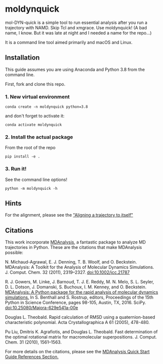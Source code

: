 # moldynquick
mol-DYN-quick is a simple tool to run essential analysis after you run a trajectory with NAMD. Skip Tcl and xmgrace. Use moldynquick! (A bad name, I know. But it was late at night and I needed a name for the repo...)

It is a command line tool aimed primarily and macOS and Linux.

## Installation

This guide assumes you are using Anaconda and Python 3.8 from the command line.

First, fork and clone this repo.

### 1. New virtual environment

``` 
conda create -n moldynquick python=3.8
```

and don't forget to activate it:

```
conda activate moldynquick
```

### 2. Install the actual package

From the root of the repo

``` 
pip install -e .
```

### 3. Run it!

See the command line options!

``` 
python -m moldynquick -h
```

## Hints

For the alignment, please see the ["Aligning a trajectory to itself"](https://www.mdanalysis.org/UserGuide/examples/analysis/alignment_and_rms/aligning_trajectory_to_first_frame.html)

## Citations

This work incorporate [MDAnalysis](http://mdanalysis.org), a fantastic package to analyze MD trajectories in Python. These are the citations that make MDAnalysis possible:

N. Michaud-Agrawal, E. J. Denning, T. B. Woolf, and O. Beckstein. MDAnalysis: A Toolkit for the Analysis of Molecular Dynamics Simulations. J. Comput. Chem. 32 (2011), 2319–2327. [doi:10.1002/jcc.21787](https://onlinelibrary.wiley.com/doi/full/10.1002/jcc.21787)

R. J. Gowers, M. Linke, J. Barnoud, T. J. E. Reddy, M. N. Melo, S. L. Seyler, D. L. Dotson, J. Domanski, S. Buchoux, I. M. Kenney, and O. Beckstein. [MDAnalysis: A Python package for the rapid analysis of molecular dynamics simulations.](http://conference.scipy.org/proceedings/scipy2016/oliver_beckstein.html) In S. Benthall and S. Rostrup, editors, Proceedings of the 15th Python in Science Conference, pages 98-105, Austin, TX, 2016. SciPy. [doi:10.25080/Majora-629e541a-00e](https://conference.scipy.org/proceedings/scipy2016/oliver_beckstein.html)

Douglas L. Theobald. Rapid calculation of RMSD using a quaternion-based characteristic polynomial. Acta Crystallographica A 61 (2005), 478-480.

Pu Liu, Dmitris K. Agrafiotis, and Douglas L. Theobald. Fast determination of the optimal rotational matrix for macromolecular superpositions. J. Comput. Chem. 31 (2010), 1561–1563.

For more details on the citations, please see the [MDAnalysis Quick Start Guide References Section.](https://www.mdanalysis.org/UserGuide/examples/quickstart.html#References)
